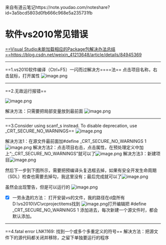 来自有道云笔记https://note.youdao.com/noteshare?id=3a5bcd5803d0fb666c968e5a235731fb

# 软件vs2010常见错误
[==Visual Studio未能加载相应的Package包解决办法总结==](https://note.youdao.com/)https://blog.csdn.net/weixin_41213648/article/details/84945369

---

==1.vs2010软件编译（Ctrl+F5）一闪而过解决方====法==
点击项目名称，右击鼠标，打开属性
![image.png](https://note.youdao.com/yws/res/3765/WEBRESOURCE77911daebb5e7a736a5b2bc67b8b53d3)

---

==2.无故运行报错==

![image.png](https://note.youdao.com/yws/res/3778/WEBRESOURCEd55a6a45799cf898a3d2d029cb47464c)

解决方法：只需要把局部变量放到最前面
![image.png](https://note.youdao.com/yws/res/3782/WEBRESOURCEd7a30c6f7b9929efa877c8d73b567c46)

---


==3.Consider using scanf_s instead. To disable deprecation, use _CRT_SECURE_NO_WARNINGS==
![image.png](https://note.youdao.com/yws/res/3785/WEBRESOURCEf03e8f6e8d18af3df9a466dae590d500)

解决方法1：在源文件最前面加#define _CRT_SECURE_NO_WARNINGS 1
![image.png](https://note.youdao.com/yws/res/3790/WEBRESOURCE58593b0416b09b95d5abe75fa7c162fd)
解决方法2：点击项目右击，点击属性，在预处理定义中加上“;_CRT_SECURE_NO_WARNINGS”就可以了![image.png](https://note.youdao.com/yws/res/3829/WEBRESOURCEe77735dc9276d16aacd5382d3b632965)
解决方法3：新建项目![image.png](https://note.youdao.com/yws/res/3839/WEBRESOURCEca3dabb8fd7d337d845220803ff03d58)

然后下一步到下图所示，需要把预编译头复选框去掉，如果有安全开发生命周期（SDL）检查也需要去掉勾，我这里没有；最后完成就可以了![image.png](https://note.youdao.com/yws/res/3845/WEBRESOURCEf8e778ada34f48ef06b6a47ee6284d31)

虽然会出现警告，但是可以运行的
![image.png](https://note.youdao.com/yws/res/3843/WEBRESOURCE38bc322a3dc2daa1ce448d3e6f9b76e1)

- [x]  一劳永逸的方法：
打开安装vs的文件，我的路径在d盘所有D:\vs2010\VC\vcprojectitems找到
![image.png](https://note.youdao.com/yws/res/3803/WEBRESOURCEdd71a25bdd96d3ede8a9aeeb3a8576e7)打开编辑把  #define  _CRT_SECURE_NO_WARNINGS 1    添加进去，每次新建一个源文件时，都会默认添加。



---

==4.fatal error LNK1169: 找到一个或多个多重定义的符号==
解决方法：把源文件下的源代码都关闭并移除，之留下单独要运行的程序
